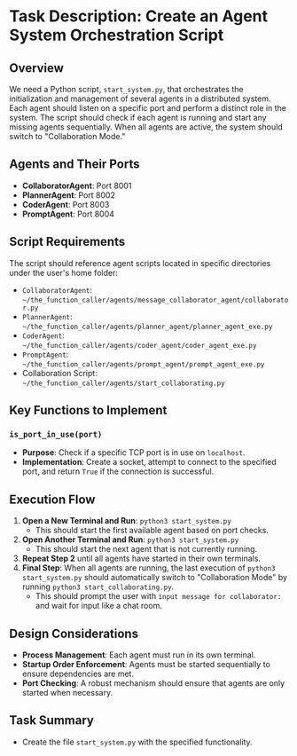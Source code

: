 # Task Description: Create an Agent System Orchestration Script

## Overview

We need a Python script, `start_system.py`, that orchestrates the initialization and management of several agents in a distributed system. Each agent should listen on a specific port and perform a distinct role in the system. The script should check if each agent is running and start any missing agents sequentially. When all agents are active, the system should switch to "Collaboration Mode."

## Agents and Their Ports

- **CollaboratorAgent**: Port 8001
- **PlannerAgent**: Port 8002
- **CoderAgent**: Port 8003
- **PromptAgent**: Port 8004

## Script Requirements

The script should reference agent scripts located in specific directories under the user's home folder:

- `CollaboratorAgent`: `~/the_function_caller/agents/message_collaborator_agent/collaborator.py`
- `PlannerAgent`: `~/the_function_caller/agents/planner_agent/planner_agent_exe.py`
- `CoderAgent`: `~/the_function_caller/agents/coder_agent/coder_agent_exe.py`
- `PromptAgent`: `~/the_function_caller/agents/prompt_agent/prompt_agent_exe.py`
- Collaboration Script: `~/the_function_caller/agents/start_collaborating.py`

## Key Functions to Implement

### `is_port_in_use(port)`

- **Purpose**: Check if a specific TCP port is in use on `localhost`.
- **Implementation**: Create a socket, attempt to connect to the specified port, and return `True` if the connection is successful.

## Execution Flow

1. **Open a New Terminal and Run**: `python3 start_system.py`
   - This should start the first available agent based on port checks.
2. **Open Another Terminal and Run**: `python3 start_system.py`
   - This should start the next agent that is not currently running.
3. **Repeat Step 2** until all agents have started in their own terminals.
4. **Final Step**: When all agents are running, the last execution of `python3 start_system.py` should automatically switch to "Collaboration Mode" by running `python3 start_collaborating.py`.
   - This should prompt the user with `input message for collaborator:` and wait for input like a chat room.

## Design Considerations

- **Process Management**: Each agent must run in its own terminal.
- **Startup Order Enforcement**: Agents must be started sequentially to ensure dependencies are met.
- **Port Checking**: A robust mechanism should ensure that agents are only started when necessary.

## Task Summary
- Create the file `start_system.py` with the specified functionality.
